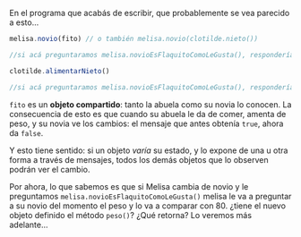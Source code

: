 En el programa que acabás de escribir, que probablemente se vea parecido a esto...

```javascript
melisa.novio(fito) // o también melisa.novio(clotilde.nieto())

//si acá preguntaramos melisa.novioEsFlaquitoComoLeGusta(), respondería true

clotilde.alimentarNieto() 

//si acá preguntaramos melisa.novioEsFlaquitoComoLeGusta(), respondería false
```

`fito` es un **objeto compartido**: tanto la abuela como su novia lo conocen. La consecuencia de esto es que cuando su abuela le da de comer, amenta de peso, y su novia ve los cambios: el mensaje que antes obtenía `true`, ahora da `false`. 

Y esto tiene sentido: si un objeto _varía_ su estado, y lo expone de una u otra forma a través de mensajes, todos los demás objetos que lo observen podrán ver el cambio.

Por ahora, lo que sabemos es que si Melisa cambia de novio y le preguntamos `melisa.novioEsFlaquitoComoLeGusta()` melisa le va a preguntar a su novio del momento el peso y lo va a comparar con 80. ¿tiene el nuevo objeto definido el método `peso()`? ¿Qué retorna? Lo veremos más adelante...

